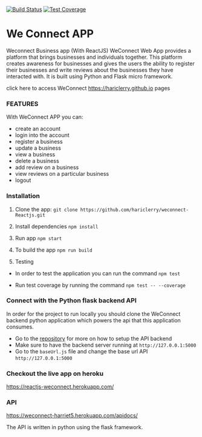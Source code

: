 [![Build Status](https://travis-ci.org/hariclerry/weconnect-Reactjs.svg?branch=master)](https://travis-ci.org/hariclerry/weconnect-Reactjs)
[![Test Coverage](https://api.codeclimate.com/v1/badges/79ef56c6b373e7fdc189/test_coverage)](https://codeclimate.com/github/hariclerry/weconnect-Reactjs/test_coverage)
# We Connect APP

Weconnect Business app (With ReactJS)
WeConnect Web App provides a platform that brings businesses and individuals together. This platform creates awareness for businesses and gives the users the ability to register their businesses and write reviews about the businesses they have interacted with. It is built using Python and Flask micro framework.

click here to access WeConnect https://hariclerry.github.io pages


### FEATURES

With WeConnect APP you can:
* create an account
* login into the account
* register a business
* update a business
* view a business
* delete a business
* add review on a business
* view reviews on a particular business
* logout

### Installation

1. Clone the app: `git clone https://github.com/hariclerry/weconnect-Reactjs.git`

2. Install dependencies
  ```npm install```

3. Run app
 ```npm start```

4. To build the app
 ```npm run build```

5. Testing

* In order to test the application you can run the command
```npm test``` 

* Run test coverage by running the command 
```npm test -- --coverage```

### Connect with the Python flask backend API
In order for the project to run locally you should clone the WeConnect backend python application which powers the api that this application consumes.

* Go to the [repository](https://github.com/hariclerry/weconnect.git) for more on how to setup the API backend
* Make sure to have the backend server running at `http://127.0.0.1:5000`
* Go to the `baseUrl.js` file and change the base url API `http://127.0.0.1:5000`

### Checkout the live app on heroku
https://reactjs-weconnect.herokuapp.com/

### API
https://weconnect-harriet5.herokuapp.com/apidocs/

The API is written in python using the flask framework.